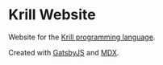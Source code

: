 # Krill Website

Website for the [Krill programming language](https://krill.jakerunzer.com).

Created with [GatsbyJS](http://gatsbyjs.org/) and [MDX](https://mdxjs.com/).
